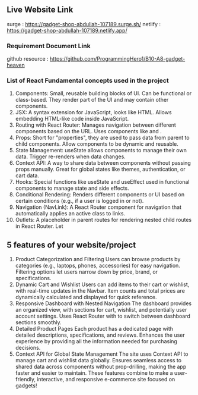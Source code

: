 ##  Live Website Link
surge : https://gadget-shop-abdullah-107189.surge.sh/
netlify : https://gadget-shop-abdullah-107189.netlify.app/

### Requirement Document Link
github resource : https://github.com/ProgrammingHero1/B10-A8-gadget-heaven

### List of React Fundamental concepts used in the project
1. Components:
Small, reusable building blocks of UI.
Can be functional or class-based.
They render part of the UI and may contain other components.
2. JSX:
A syntax extension for JavaScript, looks like HTML.
Allows embedding HTML-like code inside JavaScript.
3. Routing with React Router:
Manages navigation between different components based on the URL.
Uses components like <Route> and <NavLink>.
4. Props:
Short for "properties", they are used to pass data from parent to child components.
Allow components to be dynamic and reusable.
5. State Management:
useState allows components to manage their own data.
Trigger re-renders when data changes.
6. Context API:
A way to share data between components without passing props manually.
Great for global states like themes, authentication, or cart data.
7. Hooks:
Special functions like useState and useEffect used in functional components to manage state and side effects.
8. Conditional Rendering:
Renders different components or UI based on certain conditions (e.g., if a user is logged in or not).
9. Navigation (NavLink):
A React Router component for navigation that automatically applies an active class to links.
10. Outlets:
A placeholder in parent routes for rendering nested child routes in React Router.
Let

## 5 features of your website/project
1. Product Categorization and Filtering
Users can browse products by categories (e.g., laptops, phones, accessories) for easy navigation.
Filtering options let users narrow down by price, brand, or specifications.
2. Dynamic Cart and Wishlist
Users can add items to their cart or wishlist, with real-time updates in the Navbar.
Item counts and total prices are dynamically calculated and displayed for quick reference.
3. Responsive Dashboard with Nested Navigation
The dashboard provides an organized view, with sections for cart, wishlist, and potentially user account settings.
Uses React Router with <Outlet /> to switch between dashboard sections smoothly.
4. Detailed Product Pages
Each product has a dedicated page with detailed descriptions, specifications, and reviews.
Enhances the user experience by providing all the information needed for purchasing decisions.
5. Context API for Global State Management
The site uses Context API to manage cart and wishlist data globally.
Ensures seamless access to shared data across components without prop-drilling, making the app faster and easier to maintain.
These features combine to make a user-friendly, interactive, and responsive e-commerce site focused on gadgets!